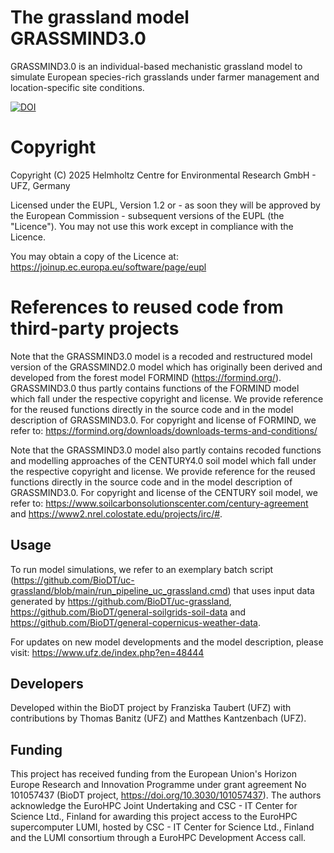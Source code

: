 # The grassland model GRASSMIND3.0
GRASSMIND3.0 is an individual-based mechanistic grassland model to simulate European species-rich grasslands 
under farmer management and location-specific site conditions.

<a href="https://doi.org/10.5281/zenodo.15795094"><img src="https://zenodo.org/badge/712900385.svg" alt="DOI"></a>


# Copyright
Copyright (C) 2025 Helmholtz Centre for Environmental Research GmbH - UFZ, Germany

Licensed under the EUPL, Version 1.2 or - as soon they will be approved
by the European Commission - subsequent versions of the EUPL (the "Licence").
You may not use this work except in compliance with the Licence.

You may obtain a copy of the Licence at: 
https://joinup.ec.europa.eu/software/page/eupl

# References to reused code from third-party projects
Note that the GRASSMIND3.0 model is a recoded and restructured model version of the GRASSMIND2.0 model 
which has originally been derived and developed from the forest model FORMIND (https://formind.org/). 
GRASSMIND3.0 thus partly contains functions of the FORMIND model which fall under the respective copyright and license.
We provide reference for the reused functions directly in the source code and in the model description of GRASSMIND3.0.
For copyright and license of FORMIND, we refer to: https://formind.org/downloads/downloads-terms-and-conditions/

Note that the GRASSMIND3.0 model also partly contains recoded functions and modelling approaches of the CENTURY4.0 soil model
which fall under the respective copyright and license. We provide reference for the reused functions directly in the source code 
and in the model description of GRASSMIND3.0. For copyright and license of the CENTURY soil model, we refer to: https://www.soilcarbonsolutionscenter.com/century-agreement and https://www2.nrel.colostate.edu/projects/irc/#.

## Usage
To run model simulations, we refer to an exemplary batch script (https://github.com/BioDT/uc-grassland/blob/main/run_pipeline_uc_grassland.cmd) that uses input data generated by https://github.com/BioDT/uc-grassland, https://github.com/BioDT/general-soilgrids-soil-data and https://github.com/BioDT/general-copernicus-weather-data.

For updates on new model developments and the model description, please visit: https://www.ufz.de/index.php?en=48444

## Developers
Developed within the BioDT project by Franziska Taubert (UFZ) with contributions by Thomas Banitz (UFZ) and Matthes Kantzenbach (UFZ).

## Funding
This project has received funding from the European Union's Horizon Europe Research and Innovation
Programme under grant agreement No 101057437 (BioDT project, https://doi.org/10.3030/101057437).
The authors acknowledge the EuroHPC Joint Undertaking and CSC - IT Center for Science Ltd., Finland
for awarding this project access to the EuroHPC supercomputer LUMI, hosted by CSC - IT Center for
Science Ltd., Finland and the LUMI consortium through a EuroHPC Development Access call.
